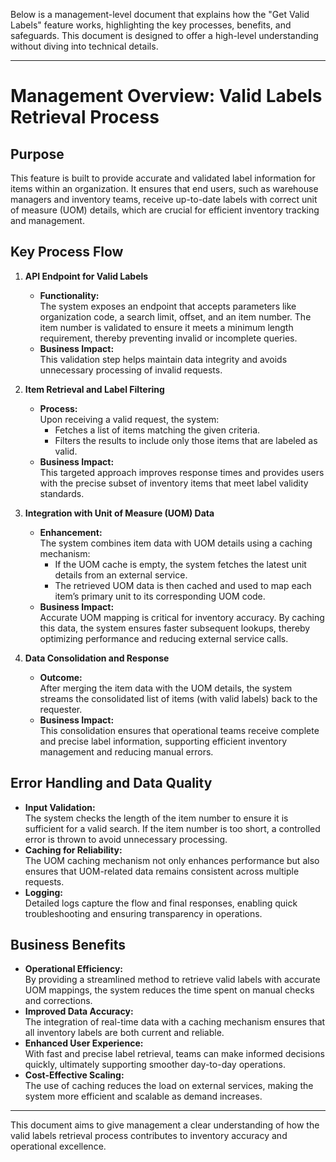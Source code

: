 Below is a management-level document that explains how the "Get Valid Labels" feature works, highlighting the key processes, benefits, and safeguards. This document is designed to offer a high-level understanding without diving into technical details.

---

# Management Overview: Valid Labels Retrieval Process

## Purpose
This feature is built to provide accurate and validated label information for items within an organization. It ensures that end users, such as warehouse managers and inventory teams, receive up-to-date labels with correct unit of measure (UOM) details, which are crucial for efficient inventory tracking and management.

## Key Process Flow

1. **API Endpoint for Valid Labels**  
   - **Functionality:**  
     The system exposes an endpoint that accepts parameters like organization code, a search limit, offset, and an item number. The item number is validated to ensure it meets a minimum length requirement, thereby preventing invalid or incomplete queries.
   - **Business Impact:**  
     This validation step helps maintain data integrity and avoids unnecessary processing of invalid requests.

2. **Item Retrieval and Label Filtering**  
   - **Process:**  
     Upon receiving a valid request, the system:
     - Fetches a list of items matching the given criteria.
     - Filters the results to include only those items that are labeled as valid.
   - **Business Impact:**  
     This targeted approach improves response times and provides users with the precise subset of inventory items that meet label validity standards.

3. **Integration with Unit of Measure (UOM) Data**  
   - **Enhancement:**  
     The system combines item data with UOM details using a caching mechanism:
     - If the UOM cache is empty, the system fetches the latest unit details from an external service.
     - The retrieved UOM data is then cached and used to map each item’s primary unit to its corresponding UOM code.
   - **Business Impact:**  
     Accurate UOM mapping is critical for inventory accuracy. By caching this data, the system ensures faster subsequent lookups, thereby optimizing performance and reducing external service calls.

4. **Data Consolidation and Response**  
   - **Outcome:**  
     After merging the item data with the UOM details, the system streams the consolidated list of items (with valid labels) back to the requester.
   - **Business Impact:**  
     This consolidation ensures that operational teams receive complete and precise label information, supporting efficient inventory management and reducing manual errors.

## Error Handling and Data Quality
- **Input Validation:**  
  The system checks the length of the item number to ensure it is sufficient for a valid search. If the item number is too short, a controlled error is thrown to avoid unnecessary processing.
- **Caching for Reliability:**  
  The UOM caching mechanism not only enhances performance but also ensures that UOM-related data remains consistent across multiple requests.
- **Logging:**  
  Detailed logs capture the flow and final responses, enabling quick troubleshooting and ensuring transparency in operations.

## Business Benefits
- **Operational Efficiency:**  
  By providing a streamlined method to retrieve valid labels with accurate UOM mappings, the system reduces the time spent on manual checks and corrections.
- **Improved Data Accuracy:**  
  The integration of real-time data with a caching mechanism ensures that all inventory labels are both current and reliable.
- **Enhanced User Experience:**  
  With fast and precise label retrieval, teams can make informed decisions quickly, ultimately supporting smoother day-to-day operations.
- **Cost-Effective Scaling:**  
  The use of caching reduces the load on external services, making the system more efficient and scalable as demand increases.

---

This document aims to give management a clear understanding of how the valid labels retrieval process contributes to inventory accuracy and operational excellence.